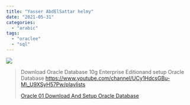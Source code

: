 ```yaml
---
title: "Yasser AbdElSattar helmy"
date: "2021-05-31"
categories: 
  - "arabic"
tags: 
  - "oraclee"
  - "sql"
---
```


![](https://yt3.ggpht.com/ytc/AAUvwnjbwE637Q9gHdeD-ZOo_cKTBWOmxJRcukaE1g=s176-c-k-c0x00ffffff-no-rj)

> Download Oracle Database 10g Enterprise Editionand setup Oracle Database https://www.youtube.com/channel/UCy1HdcsGBu-M\_U9XSyH57Pw/playlists
> 
> [Oracle 01 Download And Setup Oracle Database](https://www.youtube.com/channel/UCy1HdcsGBu-M_U9XSyH57Pw/playlists)
